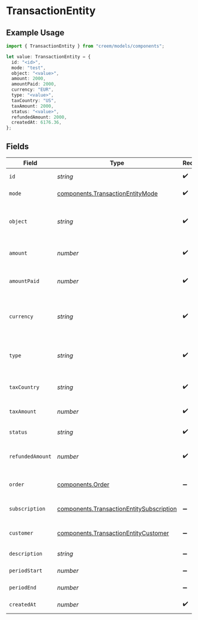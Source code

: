 # TransactionEntity

## Example Usage

```typescript
import { TransactionEntity } from "creem/models/components";

let value: TransactionEntity = {
  id: "<id>",
  mode: "test",
  object: "<value>",
  amount: 2000,
  amountPaid: 2000,
  currency: "EUR",
  type: "<value>",
  taxCountry: "US",
  taxAmount: 2000,
  status: "<value>",
  refundedAmount: 2000,
  createdAt: 6176.36,
};
```

## Fields

| Field                                                                                                | Type                                                                                                 | Required                                                                                             | Description                                                                                          | Example                                                                                              |
| ---------------------------------------------------------------------------------------------------- | ---------------------------------------------------------------------------------------------------- | ---------------------------------------------------------------------------------------------------- | ---------------------------------------------------------------------------------------------------- | ---------------------------------------------------------------------------------------------------- |
| `id`                                                                                                 | *string*                                                                                             | :heavy_check_mark:                                                                                   | Unique identifier for the object.                                                                    |                                                                                                      |
| `mode`                                                                                               | [components.TransactionEntityMode](../../models/components/transactionentitymode.md)                 | :heavy_check_mark:                                                                                   | String representing the environment.                                                                 |                                                                                                      |
| `object`                                                                                             | *string*                                                                                             | :heavy_check_mark:                                                                                   | String representing the object’s type. Objects of the same type share the same value.                |                                                                                                      |
| `amount`                                                                                             | *number*                                                                                             | :heavy_check_mark:                                                                                   | The transaction amount in cents. 1000 = $10.00                                                       | 2000                                                                                                 |
| `amountPaid`                                                                                         | *number*                                                                                             | :heavy_check_mark:                                                                                   | The amount the customer paid in cents. 1000 = $10.00                                                 | 2000                                                                                                 |
| `currency`                                                                                           | *string*                                                                                             | :heavy_check_mark:                                                                                   | Three-letter ISO currency code, in uppercase. Must be a supported currency.                          | EUR                                                                                                  |
| `type`                                                                                               | *string*                                                                                             | :heavy_check_mark:                                                                                   | The type of transaction. payment(one time payments) and invoice(subscription)                        |                                                                                                      |
| `taxCountry`                                                                                         | *string*                                                                                             | :heavy_check_mark:                                                                                   | The ISO alpha-2 country code where tax is collected.                                                 | US                                                                                                   |
| `taxAmount`                                                                                          | *number*                                                                                             | :heavy_check_mark:                                                                                   | The sale tax amount in cents. 1000 = $10.00                                                          | 2000                                                                                                 |
| `status`                                                                                             | *string*                                                                                             | :heavy_check_mark:                                                                                   | Status of the transaction.                                                                           |                                                                                                      |
| `refundedAmount`                                                                                     | *number*                                                                                             | :heavy_check_mark:                                                                                   | The amount that has been refunded in cents. 1000 = $10.00                                            | 2000                                                                                                 |
| `order`                                                                                              | [components.Order](../../models/components/order.md)                                                 | :heavy_minus_sign:                                                                                   | The order associated with the transaction.                                                           |                                                                                                      |
| `subscription`                                                                                       | [components.TransactionEntitySubscription](../../models/components/transactionentitysubscription.md) | :heavy_minus_sign:                                                                                   | The subscription associated with the transaction.                                                    |                                                                                                      |
| `customer`                                                                                           | [components.TransactionEntityCustomer](../../models/components/transactionentitycustomer.md)         | :heavy_minus_sign:                                                                                   | The customer associated with the transaction.                                                        |                                                                                                      |
| `description`                                                                                        | *string*                                                                                             | :heavy_minus_sign:                                                                                   | The description of the transaction.                                                                  |                                                                                                      |
| `periodStart`                                                                                        | *number*                                                                                             | :heavy_minus_sign:                                                                                   | Start period for the invoice as timestamp                                                            |                                                                                                      |
| `periodEnd`                                                                                          | *number*                                                                                             | :heavy_minus_sign:                                                                                   | End period for the invoice as timestamp                                                              |                                                                                                      |
| `createdAt`                                                                                          | *number*                                                                                             | :heavy_check_mark:                                                                                   | Creation date of the order as timestamp                                                              |                                                                                                      |